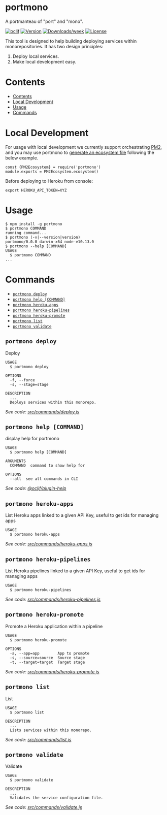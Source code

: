 portmono
========

A portmanteau of &#34;port&#34; and &#34;mono&#34;.

[![oclif](https://img.shields.io/badge/cli-oclif-brightgreen.svg)](https://oclif.io)
[![Version](https://img.shields.io/npm/v/portmono.svg)](https://npmjs.org/package/portmono)
[![Downloads/week](https://img.shields.io/npm/dw/portmono.svg)](https://npmjs.org/package/portmono)
[![License](https://img.shields.io/npm/l/portmono.svg)](https://github.com/financial-times/portmono/blob/master/package.json)

This tool is designed to help building deploying services within monorepositories. It has two design principles:

1. Deploy local services.
2. Make local development easy.

# Contents
 <!-- toc -->
* [Contents](#contents)
* [Local Development](#local-development)
* [Usage](#usage)
* [Commands](#commands)
<!-- tocstop -->

# Local Development 

For usage with local development we currently support orchestrating [PM2](https://pm2.io/),
and you may use portmono to [generate an ecosystem file](https://pm2.io/doc/en/runtime/guide/ecosystem-file/) following the below example.

```
const {PM2Ecosystem} = require('portmono')
module.exports = PM2Ecosystem.ecosystem()
```

Before deploying to Heroku from console:

```
export HEROKU_API_TOKEN=XYZ
```

# Usage
<!-- usage -->
```sh-session
$ npm install -g portmono
$ portmono COMMAND
running command...
$ portmono (-v|--version|version)
portmono/0.0.0 darwin-x64 node-v10.13.0
$ portmono --help [COMMAND]
USAGE
  $ portmono COMMAND
...
```
<!-- usagestop -->
# Commands
<!-- commands -->
* [`portmono deploy`](#portmono-deploy)
* [`portmono help [COMMAND]`](#portmono-help-command)
* [`portmono heroku-apps`](#portmono-heroku-apps)
* [`portmono heroku-pipelines`](#portmono-heroku-pipelines)
* [`portmono heroku-promote`](#portmono-heroku-promote)
* [`portmono list`](#portmono-list)
* [`portmono validate`](#portmono-validate)

## `portmono deploy`

Deploy

```
USAGE
  $ portmono deploy

OPTIONS
  -f, --force
  -s, --stage=stage

DESCRIPTION
  ...
  Deploys services within this monorepo.
```

_See code: [src/commands/deploy.js](https://github.com/antoligy/portmono/blob/v0.0.0/src/commands/deploy.js)_

## `portmono help [COMMAND]`

display help for portmono

```
USAGE
  $ portmono help [COMMAND]

ARGUMENTS
  COMMAND  command to show help for

OPTIONS
  --all  see all commands in CLI
```

_See code: [@oclif/plugin-help](https://github.com/oclif/plugin-help/blob/v2.1.4/src/commands/help.ts)_

## `portmono heroku-apps`

List Heroku apps linked to a given API Key, useful to get ids for managing apps

```
USAGE
  $ portmono heroku-apps
```

_See code: [src/commands/heroku-apps.js](https://github.com/antoligy/portmono/blob/v0.0.0/src/commands/heroku-apps.js)_

## `portmono heroku-pipelines`

List Heroku pipelines linked to a given API Key, useful to get ids for managing apps

```
USAGE
  $ portmono heroku-pipelines
```

_See code: [src/commands/heroku-pipelines.js](https://github.com/antoligy/portmono/blob/v0.0.0/src/commands/heroku-pipelines.js)_

## `portmono heroku-promote`

Promote a Heroku application within a pipeline

```
USAGE
  $ portmono heroku-promote

OPTIONS
  -a, --app=app        App to promote
  -s, --source=source  Source stage
  -t, --target=target  Target stage
```

_See code: [src/commands/heroku-promote.js](https://github.com/antoligy/portmono/blob/v0.0.0/src/commands/heroku-promote.js)_

## `portmono list`

List

```
USAGE
  $ portmono list

DESCRIPTION
  ...
  Lists services within this monorepo.
```

_See code: [src/commands/list.js](https://github.com/antoligy/portmono/blob/v0.0.0/src/commands/list.js)_

## `portmono validate`

Validate

```
USAGE
  $ portmono validate

DESCRIPTION
  ...
  Validates the service configuration file.
```

_See code: [src/commands/validate.js](https://github.com/antoligy/portmono/blob/v0.0.0/src/commands/validate.js)_
<!-- commandsstop -->
